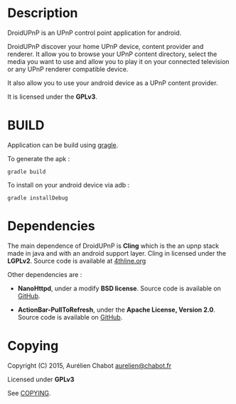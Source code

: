 
Description
===========

DroidUPnP is an UPnP control point application for android.

DroidUPnP discover your home UPnP device, content provider and renderer.
It allow you to browse your UPnP content directory, select the media you want
to use and allow you to play it on your connected television or any UPnP renderer
compatible device.

It also allow you to use your android device as a UPnP content provider.

It is licensed under the **GPLv3**.

BUILD
=====

Application can be build using [gragle](http://www.gradle.org).

To generate the apk :

	gradle build

To install on your android device via adb :

	gradle installDebug

Dependencies
============

The main dependence of DroidUPnP is **Cling** which is the an
upnp stack made in java and with an android support layer.
Cling in licensed under the **LGPLv2**.
Source code is available at [4thline.org](http://4thline.org/projects/cling/)

Other dependencies are :

 * **NanoHttpd**, under a modify **BSD license**.
   Source code is available on [GitHub](https://github.com/NanoHttpd/nanohttpd).

 * **ActionBar-PullToRefresh**, under the **Apache License, Version 2.0**.
   Source code is available on [GitHub](https://github.com/chrisbanes/ActionBar-PullToRefresh).

Copying
=======

Copyright (C) 2015, Aurélien Chabot <aurelien@chabot.fr>

Licensed under **GPLv3**

See [COPYING](https://github.com/trishika/DroidUPnP/blob/master/COPYING).
